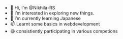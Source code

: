 - 👋 Hi, I’m @Nikhila-RS
- 👀 I’m interested in exploring new things.
- 🌱 I’m currently learning Japanese 
- 📫 Learnt some basics in webdevelopment
- 😄 consistiently participating in various competions


<!---
Nikhila-Rs/Nikhila-Rs is a ✨ special ✨ repository because its `README.md` (this file) appears on your GitHub profile.
You can click the Preview link to take a look at your changes.
--->
